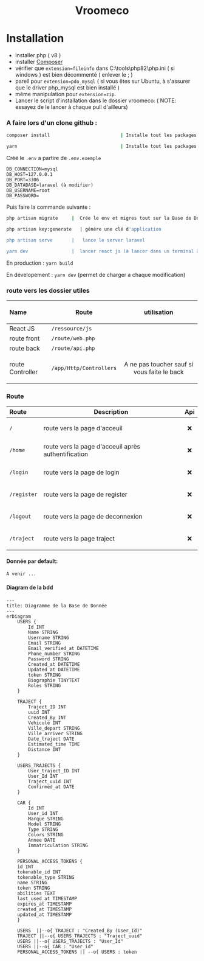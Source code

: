 # <p align="center" >Vroomeco</p>

# Installation

- installer php ( v8 )
- installer [Composer](https://getcomposer.org/)
- vérifier que `extension=fileinfo` dans C:\tools\php82\php.ini ( si windows ) est bien décommenté ( enlever le ; )
- pareil pour `extension=pdo_mysql` ( si vous êtes sur Ubuntu, à s'assurer que le driver php_mysql est bien installé )
- même manipulation pour `extension=zip`.
- Lancer le script d'installation dans le dossier vroomeco:
( NOTE: essayez de le lancer à chaque pull d'ailleurs)

### A faire lors d'un clone github : 
```bash
composer install                          | Installe tout les packages laravel 

yarn                                      | Installe tout les packages nodes 
```
Créé le ```.env```  a partire de ```.env.exemple``` 


```
DB_CONNECTION=mysql
DB_HOST=127.0.0.1
DB_PORT=3306
DB_DATABASE=laravel (à modifier)
DB_USERNAME=root
DB_PASSWORD=
```
Puis faire la commande suivante : 
```bash
php artisan migrate     |  Crée le env et migres tout sur la Base de Donner 

php artisan key:generate   | génére une clé d'application 

php artisan serve       |   lance le server laravel 

yarn dev                |  lancer react js (à lancer dans un terminal à part)
```
En production : ```yarn build``` 

En dévelopement : ```yarn dev``` (permet de charger a chaque modification)


### route vers les dossier utiles

Name | Route | <p align="center">utilisation</p>
:----------------|------------- |-------------:
 React JS | `/ressource/js` | <p align="center"></p>
 route front | `/route/web.php` | <p align="center"></p>
 route back | `/route/api.php` | <p align="center"></p>
 route Controller | `/app/Http/Controllers` | <p align="center"> A ne pas toucher sauf si vous faite le back</p>


### Route 

| Route | Description | Api
:---------------- |-------------| -------------:
  `/`| route vers la page d'acceuil     |<p align="center" >❌</p>
  `/home`| route vers la page d'acceuil après authentification     |<p align="center" >❌</p>
  `/login`| route vers la page de login     | <p align="center" >❌</p>
  `/register`| route vers la page de register | <p align="center">❌</p>
  `/logout`| route vers la page de deconnexion     |<p align="center" >❌</p>
  `/traject`| route vers la page traject     |<p align="center" >❌</p>

#### Donnée par default: 
`A venir ...`

#### Diagram de la bdd 

```mermaid
---
title: Diagramme de la Base de Donnée 
---
erDiagram
    USERS {
        Id INT
        Name STRING
        Username STRING
        Email STRING
        Email_verified_at DATETIME
        Phone_number STRING
        Password STRING
        Created_at DATETIME
        Updated_at DATETIME
        token STRING
        Biographie TINYTEXT
        Roles STRING
    }

    TRAJECT {
        Traject_ID INT
        uuid INT
        Created_By INT
        Vehicule INT
        Ville_depart STRING
        Ville_arriver STRING
        Date_traject DATE
        Estimated_time TIME
        Distance INT
    }

    USERS_TRAJECTS {
        User_traject_ID INT
        User_Id INT
        Traject_uuid INT
        Confirmed_at DATE
    }

    CAR {
        Id INT
        User_id INT
        Marque STRING
        Model STRING
        Type STRING
        Colors STRING
        Annee DATE
        Immatriculation STRING
    }

    PERSONAL_ACCESS_TOKENS {
    id INT 
    tokenable_id INT
    tokenable_type STRING
    name STRING
    token STRING 
    abilities TEXT
    last_used_at TIMESTAMP
    expires_at TIMESTAMP
    created_at TIMESTAMP
    updated_at TIMESTAMP
    }

    USERS  ||--o{ TRAJECT : "Created_By (User_Id)"
    TRAJECT ||--o{ USERS_TRAJECTS : "Traject_uuid"
    USERS ||--o{ USERS_TRAJECTS : "User_Id"
    USERS ||--o{ CAR : "User_id"
    PERSONAL_ACCESS_TOKENS || --o{ USERS : token

```
